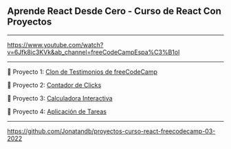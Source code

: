 ## Aprende React Desde Cero - Curso de React Con Proyectos

---

https://www.youtube.com/watch?v=6Jfk8ic3KVk&ab_channel=freeCodeCampEspa%C3%B1ol

---

🔹 Proyecto 1: [Clon de Testimonios de freeCodeCamp](https://github.com/Jonatandb/proyectos-curso-react-freecodecamp-03-2022/tree/master/01-testimonios)

🔹 Proyecto 2: [Contador de Clicks](https://github.com/Jonatandb/proyectos-curso-react-freecodecamp-03-2022/tree/master/02-cuentaclicks)

🔹 Proyecto 3: [Calculadora Interactiva](https://github.com/Jonatandb/proyectos-curso-react-freecodecamp-03-2022/tree/master/03-calculadora)

🔹 Proyecto 4: [Aplicación de Tareas](https://github.com/Jonatandb/proyectos-curso-react-freecodecamp-03-2022/tree/master/04-tareas)

---

https://github.com/Jonatandb/proyectos-curso-react-freecodecamp-03-2022
